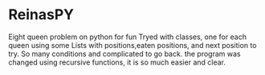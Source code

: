 # ReinasPY
Eight queen problem on python for fun
Tryed with classes, one for each queen using some Lists with positions,eaten positions, and next position to try.
So many conditions and complicated to go back.
the program was changed using recursive functions, it is so much easier and clear. 
